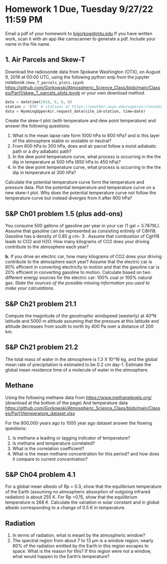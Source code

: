 # Homework 1 Due, Tuesday 9/27/22 11:59 PM
Email a pdf of your homework to kjgorkow@mtu.edu
If you have written work, scan it with an app like camscanner to generate a pdf.
Include your name in the file name.

## 1. Air Parcels and Skew-T

Download the radiosonde data from Spokane Washington (OTX), on August 9, 2019 at 00:00 UTC, using the following python snip from the jupyter notebook `skew_T_parcels_plots.ipynb` https://github.com/Gorkowski/Atmospheric_Science_Class/blob/main/Classes/Part1/skew_T_parcels_plots.ipynb
or your own download method.

```python
date = datetime(2019, 8, 9, 0)
station = 'OTX' # stations at https://weather.uwyo.edu/upperair/sounding.html
data = WyomingUpperAir.request_data(site_id=station, time=date)
```

Create the skew-t plot (with temperature and dew point temperature) and answer the following questions: 
1. What is the mean lapse rate form 1000 hPa to 600 hPa? and is this layer of the atmosphere stable or unstable or neutral?
2. From 600 hPa to 300 hPa, does and air parcel follow a moist adiabatic path or a dry adiabatic path?
3. In the dew point temperature curve, what process is occurring in the the dip in temperature at 500 hPa (650 hPa to 450 hPa)?
4. In the dew point temperature curve, what process is occurring in the the dip in temperature at 300 hPa?

Calculate the potential temperature curve form the temperature and pressure data. Plot the potential temperature and temperature curve on a new skew-t plot. Why does the potential temperature curve not follow the temperature curve but instead diverges from it after 600 hPa?



## S&P Ch01 problem 1.5 (plus add-ons)
You consume 500 gallons of gasoline per year in your car (1 gal = 3.7879L).
Assume that gasoline can be represented as consisting entirely of C8H18. Gasoline
has a density of 0.85 g cm- 3 . Assume that combustion of CgH18 leads to CO2 and
H2O. How many kilograms of CO2 does your driving contribute to the atmosphere
each year?

**b.** If you drive an electric car, how many kilograms of CO2 does your driving contribute to the atmosphere each year?
Assume that the electric car is 80% efficient in converting electricity to motion and that the gasoline car is 20% efficient in converting gasoline to motion.
Calculate based on two different energy sources for the electric car: 100% coal or 100% natural gas. 
*State the sources of the possible missing information you used to make your calculations.*

## S&P Ch21 problem 21.1
Compute the magnitude of the geostrophic windspeed (westerly) at 40°N latitude
and 5000 m altitude assuming that the pressure at this latitude and altitude
decreases from south to north by 400 Pa over a distance of 200 km.

## S&P Ch21 problem 21.2
The total mass of water in the atmosphere is 1.3 Χ 10^16 kg, and the global mean
rate of precipitation is estimated to be 0.2 cm day-1. Estimate the global mean
residence time of a molecule of water in the atmosphere.

## Methane
Using the following methane data from https://www.methanelevels.org/ (download at the bottom of the page)
And temperature data https://github.com/Gorkowski/Atmospheric_Science_Class/blob/main/Classes/Part1/temperature_dataset.xlsx

For the 800,000 years ago to 1000 year ago dataset answer the flowing questions:
1. Is methane a leading or lagging indicator of temperature?
2. Is methane and temperature correlated?
3. What is the correlation coefficient?
4. What is the mean methane concentration for this period? and how does it compare to current concentration?

## S&P Ch04 problem 4.1
For a global mean albedo of Rp = 0.3, show that the equilibrium temperature of
the Earth (assuming no atmospheric absorption of outgoing infrared radiation) is
about 255 K. For Rp =0.15, show that the equilibrium temperature is 268 K.
Calculate the variation in solar constant and in global albedo corresponding to a
change of 0.5 K in temperature.

## Radiation
1. In terms of radiation, what is meant by the atmospheric window?
2. The spectral region from about 7 to 13 μm is a window region; nearly 80% of the radiation emitted by the Earth in this region escapes to space. What is the reason for this? If this region were not a window, what would happen to the Earth’s temperature? 